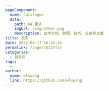 ```yaml
---
pageComponent:
  name: Catalogue
  data:
    path: 04.更多
    imgUrl: /img/other.png
    description: 技术文档、教程、技巧、总结等文章
title: 更多
date: 2022-06-17 16:43:24
permalink: /pages/b137fa/
categories:
  - 目录页
tags:
  -
author:
  name: wlswang
  link: https://github.com/wlswang
---
```

